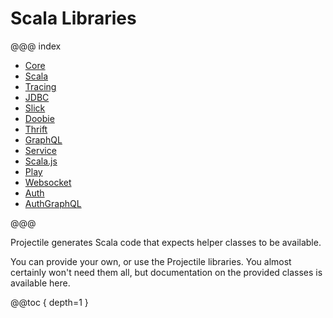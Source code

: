 # Scala Libraries

@@@ index

* [Core](core.md)
* [Scala](scala.md)
* [Tracing](tracing.md)
* [JDBC](jdbc.md)
* [Slick](slick.md)
* [Doobie](doobie.md)
* [Thrift](thrift.md)
* [GraphQL](graphql.md)
* [Service](service.md)
* [Scala.js](scalajs.md)
* [Play](play.md)
* [Websocket](websocket.md)
* [Auth](auth.md)
* [AuthGraphQL](auth-graphql.md)

@@@

Projectile generates Scala code that expects helper classes to be available. 

You can provide your own, or use the Projectile libraries. 
You almost certainly won't need them all, but documentation on the provided classes is available here.

@@toc { depth=1 }
